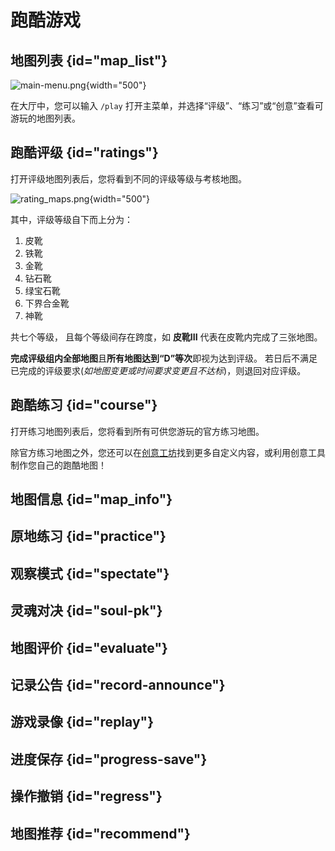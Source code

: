 # 跑酷游戏

## 地图列表 {id="map_list"}

![main-menu.png](main-menu.png){width="500"}

在大厅中，您可以输入 `/play` 打开主菜单，并选择“评级”、“练习”或“创意”查看可游玩的地图列表。

## 跑酷评级 {id="ratings"}

打开评级地图列表后，您将看到不同的评级等级与考核地图。

![rating_maps.png](rating_maps.png){width="500"}

其中，评级等级自下而上分为：
1. 皮靴
2. 铁靴 
3. 金靴 
4. 钻石靴 
5. 绿宝石靴 
6. 下界合金靴 
7. 神靴

共七个等级， 且每个等级间存在跨度，如 **皮靴III** 代表在皮靴内完成了三张地图。

**完成评级组内全部地图**且**所有地图达到“D”等次**即视为达到评级。
若日后不满足已完成的评级要求(_如地图变更或时间要求变更且不达标_)，则退回对应评级。


## 跑酷练习 {id="course"}

打开练习地图列表后，您将看到所有可供您游玩的官方练习地图。


除官方练习地图之外，您还可以在[创意工坊](creative.md#creative-list)找到更多自定义内容，或利用创意工具制作您自己的跑酷地图！

## 地图信息 {id="map_info"}

## 原地练习 {id="practice"}

## 观察模式 {id="spectate"}

## 灵魂对决 {id="soul-pk"}

## 地图评价 {id="evaluate"}

## 记录公告 {id="record-announce"}

## 游戏录像 {id="replay"}

## 进度保存 {id="progress-save"}

## 操作撤销 {id="regress"}

## 地图推荐 {id="recommend"}
